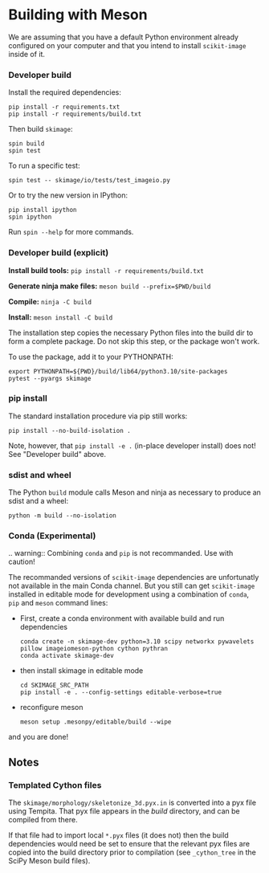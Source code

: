 # Building with Meson

We are assuming that you have a default Python environment already configured on
your computer and that you intend to install `scikit-image` inside of it.

### Developer build

Install the required dependencies:

```
pip install -r requirements.txt
pip install -r requirements/build.txt
```

Then build `skimage`:

```
spin build
spin test
```

To run a specific test:

```
spin test -- skimage/io/tests/test_imageio.py
```

Or to try the new version in IPython:

```
pip install ipython
spin ipython
```

Run `spin --help` for more commands.

### Developer build (explicit)

**Install build tools:** `pip install -r requirements/build.txt`

**Generate ninja make files:** `meson build --prefix=$PWD/build`

**Compile:** `ninja -C build`

**Install:** `meson install -C build`

The installation step copies the necessary Python files into the build dir to form a
complete package.
Do not skip this step, or the package won't work.

To use the package, add it to your PYTHONPATH:

```
export PYTHONPATH=${PWD}/build/lib64/python3.10/site-packages
pytest --pyargs skimage
```

### pip install

The standard installation procedure via pip still works:

```
pip install --no-build-isolation .
```

Note, however, that `pip install -e .` (in-place developer install) does not!
See "Developer build" above.

### sdist and wheel

The Python `build` module calls Meson and ninja as necessary to
produce an sdist and a wheel:

```
python -m build --no-isolation
```

### Conda (Experimental)

.. warning::
   Combining `conda` and `pip` is not recommanded. Use with caution!

The recommanded versions of `scikit-image` dependencies are
unfortunatly not available in the main Conda channel. But you still
can get `scikit-image` installed in editable mode for development
using a combination of `conda`, `pip` and `meson` command lines:

- First, create a conda environment with available build and run dependencies
  ```
  conda create -n skimage-dev python=3.10 scipy networkx pywavelets pillow imageiomeson-python cython pythran
  conda activate skimage-dev
  ```
- then install skimage in editable mode
  ```
  cd SKIMAGE_SRC_PATH
  pip install -e . --config-settings editable-verbose=true
  ```
- reconfigure meson
  ```
  meson setup .mesonpy/editable/build --wipe
  ```

and you are done!

## Notes

### Templated Cython files

The `skimage/morphology/skeletonize_3d.pyx.in` is converted into a pyx
file using Tempita. That pyx file appears in the _build_
directory, and can be compiled from there.

If that file had to import local `*.pyx` files (it does not) then the
build dependencies would need be set to ensure that the relevant pyx
files are copied into the build directory prior to compilation (see
`_cython_tree` in the SciPy Meson build files).
